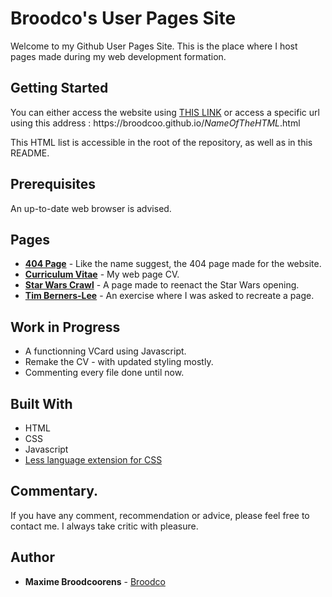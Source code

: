 # Broodco's User Pages Site

Welcome to my Github User Pages Site. This is the place where I host pages made during my web development formation.

## Getting Started

You can either access the website using [THIS LINK](https://broodco.github.io/index.html) or access a specific url using this address : ht<span>tps://</span>broodcoo.github.io/*NameOfTheHTML*.html

This HTML list is accessible in the root of the repository, as well as in this README.

## Prerequisites

An up-to-date web browser is advised. 

## Pages

* [**404 Page**](https://broodco.github.io/404.html) - Like the name suggest, the 404 page made for the website.
* [**Curriculum Vitae**](https://broodco.github.io/cv.html) - My web page CV.
* [**Star Wars Crawl**](https://broodco.github.io/starwars.html) - A page made to reenact the Star Wars opening.
* [**Tim Berners-Lee**](https://broodco.github.io/tim.html) - An exercise where I was asked to recreate a page.

## Work in Progress

* A functionning VCard using Javascript.
* Remake the CV - with updated styling mostly.
* Commenting every file done until now.

## Built With

* HTML
* CSS 
* Javascript
* [Less language extension for CSS](https://lesscss.org)

## Commentary.

If you have any comment, recommendation or advice, please feel free to contact me. I always take critic with pleasure.

## Author

* **Maxime Broodcoorens** - [Broodco](https://github.com/Broodco)
